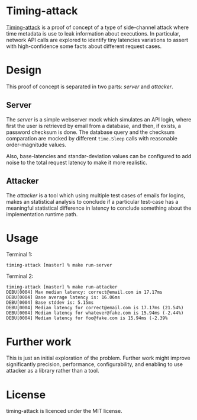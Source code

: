 # Timing-attack

[Timing-attack](https://en.wikipedia.org/wiki/Timing_attack) is a proof of concept of a type of side-channel attack where time metadata is use to leak information about executions. In particular, network API calls are explored to identify tiny latencies variations to assert with high-confidence some facts about different request cases.

# Design
This proof of concept is separated in two parts: _server_ and _attacker_.

## Server
The _server_ is a simple webserver mock which simulates an API login, where first the user is retrieved by email from a database, and then, if exists, a password checksum is done. The database query and the checksum comparation are mocked by different `time.Sleep` calls with reasonable order-magnitude values.

Also, base-latencies and standar-deviation values can be configured to add noise to the total request latency to make it more realistic.

## Attacker
The _attacker_ is a tool which using multiple test cases of emails for logins, makes an statistical analysis to conclude if a particular test-case has a meaningful statistical difference in latency to conclude something about the implementation runtime path.

# Usage
Terminal 1:
```
timing-attack [master] % make run-server
```
Terminal 2:
```
timing-attack [master] % make run-attacker
DEBU[0004] Max median latency: correct@email.com in 17.17ms 
DEBU[0004] Base average latency is: 16.06ms             
DEBU[0004] Base stddev is: 5.15ms                       
DEBU[0004] Median latency for correct@email.com is 17.17ms (21.54%) 
DEBU[0004] Median latency for whatever@fake.com is 15.94ms (-2.44%) 
DEBU[0004] Median latency for foo@fake.com is 15.94ms (-2.39%
```

# Further work
This is just an initial exploration of the problem. Further work might improve significantly precision, performance, configurability, and enabling to use attacker as a library rather than a tool.

# License
timing-attack is licenced under the MIT license.
